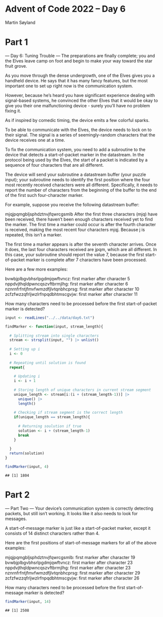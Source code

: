 Advent of Code 2022 – Day 6
================
Martin Søyland

# Part 1

— Day 6: Tuning Trouble — The preparations are finally complete; you and
the Elves leave camp on foot and begin to make your way toward the star
fruit grove.

As you move through the dense undergrowth, one of the Elves gives you a
handheld device. He says that it has many fancy features, but the most
important one to set up right now is the communication system.

However, because he’s heard you have significant experience dealing with
signal-based systems, he convinced the other Elves that it would be okay
to give you their one malfunctioning device - surely you’ll have no
problem fixing it.

As if inspired by comedic timing, the device emits a few colorful
sparks.

To be able to communicate with the Elves, the device needs to lock on to
their signal. The signal is a series of seemingly-random characters that
the device receives one at a time.

To fix the communication system, you need to add a subroutine to the
device that detects a start-of-packet marker in the datastream. In the
protocol being used by the Elves, the start of a packet is indicated by
a sequence of four characters that are all different.

The device will send your subroutine a datastream buffer (your puzzle
input); your subroutine needs to identify the first position where the
four most recently received characters were all different. Specifically,
it needs to report the number of characters from the beginning of the
buffer to the end of the first such four-character marker.

For example, suppose you receive the following datastream buffer:

mjqjpqmgbljsphdztnvjfqwrcgsmlb After the first three characters (mjq)
have been received, there haven’t been enough characters received yet to
find the marker. The first time a marker could occur is after the fourth
character is received, making the most recent four characters mjqj.
Because j is repeated, this isn’t a marker.

The first time a marker appears is after the seventh character arrives.
Once it does, the last four characters received are jpqm, which are all
different. In this case, your subroutine should report the value 7,
because the first start-of-packet marker is complete after 7 characters
have been processed.

Here are a few more examples:

bvwbjplbgvbhsrlpgdmjqwftvncz: first marker after character 5
nppdvjthqldpwncqszvftbrmjlhg: first marker after character 6
nznrnfrfntjfmvfwmzdfjlvtqnbhcprsg: first marker after character 10
zcfzfwzzqfrljwzlrfnpqdbhtmscgvjw: first marker after character 11

How many characters need to be processed before the first
start-of-packet marker is detected?

``` r
input <- readLines("../../data/day6.txt")

findMarker <- function(input, stream_length){
  
  # Splitting stream into single characters
  stream <- strsplit(input, "") |> unlist()
  
  # Setting up i
  i <- 0
  
  # Repeating until solution is found
  repeat{  
    
    # Updating i
    i <- i + 1
    
    # Storing length of unique characters in current stream segment
    unique_length <- stream[i:(i + (stream_length-1))] |>
      unique() |>
      length()
    
    # Checking if stream segment is the correct length
    if(unique_length == stream_length){
      
      # Returning soulution if true
      solution <- i + (stream_length-1)
      break
    }
    
  }
  return(solution)
}

findMarker(input, 4)
```

    ## [1] 1804

# Part 2

— Part Two — Your device’s communication system is correctly detecting
packets, but still isn’t working. It looks like it also needs to look
for messages.

A start-of-message marker is just like a start-of-packet marker, except
it consists of 14 distinct characters rather than 4.

Here are the first positions of start-of-message markers for all of the
above examples:

mjqjpqmgbljsphdztnvjfqwrcgsmlb: first marker after character 19
bvwbjplbgvbhsrlpgdmjqwftvncz: first marker after character 23
nppdvjthqldpwncqszvftbrmjlhg: first marker after character 23
nznrnfrfntjfmvfwmzdfjlvtqnbhcprsg: first marker after character 29
zcfzfwzzqfrljwzlrfnpqdbhtmscgvjw: first marker after character 26

How many characters need to be processed before the first
start-of-message marker is detected?

``` r
findMarker(input, 14)
```

    ## [1] 2508
